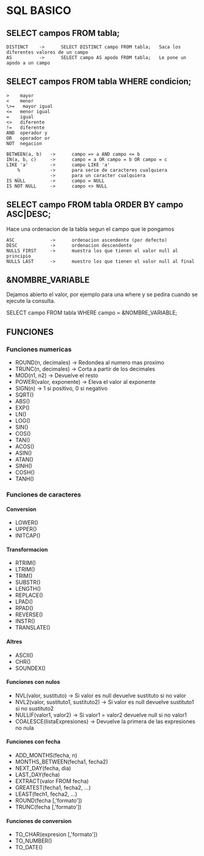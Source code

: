# SQL BASICO

## SELECT campos FROM tabla; 

    DISTINCT    ->      SELECT DISTINCT campo FROM tabla;   Saca los diferentes valores de un campo
    AS          ->      SELECT campo AS apodo FROM tabla;   Le pone un apodo a un campo

## SELECT campos FROM tabla WHERE condicion;

    >    mayor
    <    menor
    \>=   mayor igual
    <=   menor igual
    =    igual
    <>   diferente
    !=   diferente
    AND  operador y
    OR   operador or
    NOT  negacion

    BETWEEN(a, b)   ->      campo => a AND campo <= b
    IN(a, b, c)     ->      campo = a OR campo = b OR campo = c
    LIKE 'a'        ->      campo LIKE 'a'
        %           ->      para serie de caracteres cualquiera
        _           ->      para un caracter cualquiera
    IS NULL         ->      campo = NULL  
    IS NOT NULL     ->      campo <> NULL

## SELECT campo FROM tabla ORDER BY campo ASC|DESC;

Hace una ordenacion de la tabla segun el campo que le pongamos

    ASC             ->      ordenacion ascendente (por defecto)
    DESC            ->      ordenacion descendente
    NULLS FIRST     ->      muestra los que tienen el valor null al principio
    NULLS LAST      ->      muestro los que tienen el valor null al final

## &NOMBRE_VARIABLE

Dejamos abierto el valor, por ejemplo para una where y se pedira cuando
se ejecute la consulta.

SELECT campo FROM tabla WHERE campo = &NOMBRE_VARIABLE;

## FUNCIONES

### Funciones numericas

- ROUND(n, decimales)         ->      Redondea al numero mas proximo
- TRUNC(n, decimales)         ->      Corta a partir de los decimales
- MOD(n1, n2)                 ->      Devuelve el resto
- POWER(valor, exponente)     ->      Eleva el valor al exponente
- SIGN(n)                     ->      1 si positivo, 0 si negativo
- SQRT()
- ABS()
- EXP()
- LN()
- LOG()
- SIN()
- COS()
- TAN()
- ACOS()
- ASIN()
- ATAN()
- SINH()
- COSH()
- TANH()

### Funciones de caracteres

#### Conversion

- LOWER()
- UPPER()
- INITCAP()

#### Transformacion

- RTRIM()
- LTRIM()
- TRIM()
- SUBSTR()
- LENGTH()
- REPLACE()
- LPAD()
- RPAD()
- REVERSE()
- INSTR()
- TRANSLATE()

#### Altres

- ASCII()
- CHR()
- SOUNDEX()
    
#### Funciones con nulos

- NVL(valor, sustituto)                   ->      Si valor es null devuelve sustituto si no valor
- NVL2(valor, sustituto1, sustituto2)     ->      Si valor es null devuelve sustituto1 si no sustituto2
- NULLIF(valor1, valor2)                  ->      Si valor1 = valor2 devuelve null si no valor1
- COALESCE(listaExpresiones)              ->      Devuelve la primera de las expresiones no nula

#### Funciones con fecha

- ADD_MONTHS(fecha, n)
- MONTHS_BETWEEN(fecha1, fecha2)
- NEXT_DAY(fecha, dia)
- LAST_DAY(fecha)
- EXTRACT(valor FROM fecha)
- GREATEST(fecha1, fecha2, ...)
- LEAST(fech1, fecha2, ...)
- ROUND(fecha [,'formato'])
- TRUNC(fecha [,'formato'])

#### Funciones de conversion

- TO_CHAR(expresion [,'formato'])
- TO_NUMBER()
- TO_DATE()